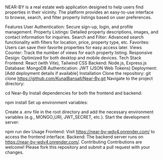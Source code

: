 NEAR-BY is a real estate web application designed to help users find properties in their vicinity. The platform provides an easy-to-use interface to browse, search, and filter property listings based on user preferences.

Features
User Authentication: Secure sign-up, login, and profile management.
Property Listings: Detailed property descriptions, images, and contact information for inquiries.
Search and Filter: Advanced search functionality with filters for location, price, property type, etc.
Favorites: Users can save their favorite properties for easy access later.
Views Counter: Track the number of views for each property listing.
Responsive Design: Optimized for both desktop and mobile devices.
Tech Stack
Frontend: React (with Vite), Tailwind CSS
Backend: Node.js, Express.js
Database: MongoDB
Authentication: JWT (JSON Web Tokens)
Deployment: [Add deployment details if available]
Installation
Clone the repository:
git clone https://github.com/KunalBansall/Near-By.git
Navigate to the project directory:

cd Near-By
Install dependencies for both the frontend and backend:

npm install
Set up environment variables:

Create a .env file in the root directory and add the necessary environment variables (e.g., MONGO_URI, JWT_SECRET, etc.).
Start the development server:

npm run dev
Usage
Frontend: Visit https://near-by-wdv4.onrender.com/ to access the frontend interface.
Backend: The backend server runs on https://near-by-wdv4.onrender.com/.
Contributing
Contributions are welcome! Please fork this repository and submit a pull request with your changes.
